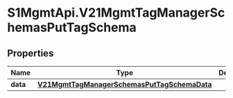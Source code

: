# S1MgmtApi.V21MgmtTagManagerSchemasPutTagSchema

## Properties
Name | Type | Description | Notes
------------ | ------------- | ------------- | -------------
**data** | [**V21MgmtTagManagerSchemasPutTagSchemaData**](V21MgmtTagManagerSchemasPutTagSchemaData.md) |  | 


